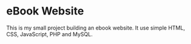 # eBook Website
This is my small project building an ebook website. It use simple HTML, CSS, JavaScript, PHP and MySQL.
